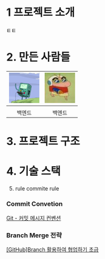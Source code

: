 
# 1 프로젝트 소개 

ㅌㅌ 

# 2. 만든 사람들 

|<img src="back1.jpg" width= 80>|<img src="back2.jpg" width = 80>|
|:--:|:--:|
|[](https://github.com/orgs/SWA3-6-ESCAPE/people/SongAhyeon01)|[](https://github.com/bong-u)|
| 백엔드 | 백엔드 |

# 3. 프로젝트 구조 

# 4.  기술 스택 

5.  rule commite rule

### Commit Convetion
[Git - 커밋 메시지 컨벤션](https://doublesprogramming.tistory.com/256)

### Branch Merge 전략
[[GitHub]Branch 활용하여 협업하기 초급](https://www.saichoiblog.com/githubfork-branch/)
